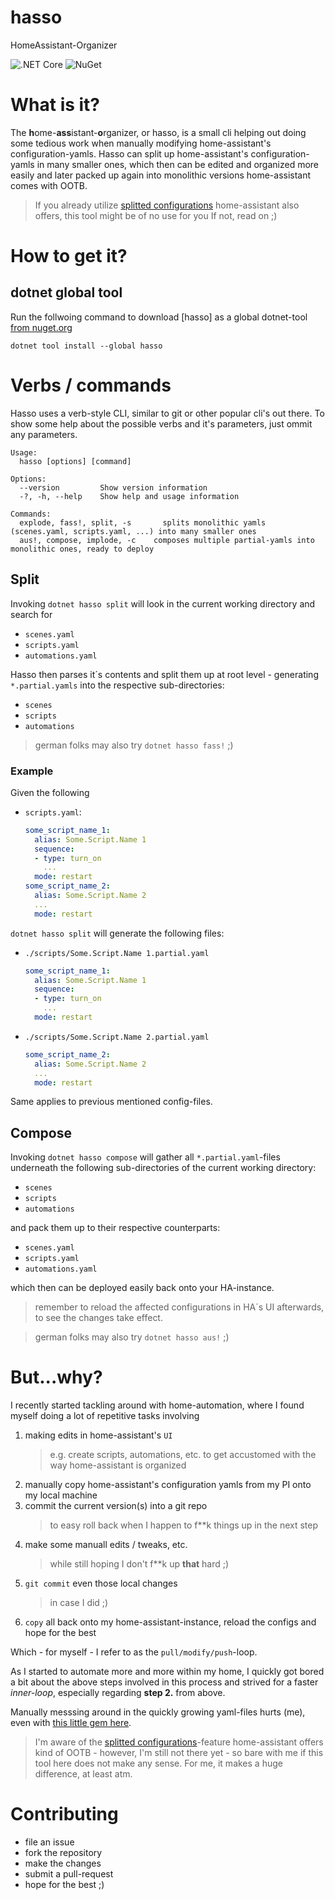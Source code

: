 # hasso
HomeAssistant-Organizer


![.NET Core](https://github.com/earloc/hasso/workflows/.NET%20Core/badge.svg) ![NuGet](https://img.shields.io/nuget/v/hasso)

# What is it?

The **h**ome-**ass**istant-**o**rganizer, or hasso, is a small cli helping out doing some tedious work when manually modifying home-assistant's configuration-yamls.
Hasso can split up home-assistant's configuration-yamls in many smaller ones, which then can be edited and organized more easily and later packed up again into monolithic versions home-assistant comes with OOTB.

> If you already utilize [splitted configurations] home-assistant also offers, this tool might be of no use for you
> If not, read on ;)

# How to get it?

## dotnet global tool
Run the follwoing command to download [hasso] as a global dotnet-tool [from nuget.org]

```
dotnet tool install --global hasso
```

# Verbs / commands

Hasso uses a verb-style CLI, similar to git or other popular cli's out there.
To show some help about the possible verbs and it's parameters, just ommit any parameters.

```
Usage:
  hasso [options] [command]

Options:
  --version         Show version information
  -?, -h, --help    Show help and usage information

Commands:
  explode, fass!, split, -s       splits monolithic yamls (scenes.yaml, scripts.yaml, ...) into many smaller ones
  aus!, compose, implode, -c    composes multiple partial-yamls into monolithic ones, ready to deploy
```

## Split

Invoking ``` dotnet hasso split ``` will look in the current working directory and search for 
- ```scenes.yaml```
- ```scripts.yaml```
- ```automations.yaml```

Hasso then parses it´s contents and split them up at root level - generating ```*.partial.yamls``` into the respective sub-directories:
- ```scenes```
- ```scripts```
- ```automations```

> german folks may also try ```dotnet hasso fass!``` ;)

### Example
Given the following 
- ```scripts.yaml```:
  ```yaml
  some_script_name_1:
    alias: Some.Script.Name 1
    sequence:
    - type: turn_on
      ...
    mode: restart
  some_script_name_2:
    alias: Some.Script.Name 2
    ...
    mode: restart
  ```
```dotnet hasso split``` will generate the following files:

- ```./scripts/Some.Script.Name 1.partial.yaml```
  ```yaml
  some_script_name_1:
    alias: Some.Script.Name 1
    sequence:
    - type: turn_on
      ...
    mode: restart
  ```
- ```./scripts/Some.Script.Name 2.partial.yaml```
  ```yaml
  some_script_name_2:
    alias: Some.Script.Name 2
    ...
    mode: restart
  ```

Same applies to previous mentioned config-files.


## Compose

Invoking ``` dotnet hasso compose ``` will gather all ```*.partial.yaml```-files underneath the following sub-directories of the current working directory:
- ```scenes```
- ```scripts```
- ```automations```

and pack them up to their respective counterparts:
- ```scenes.yaml```
- ```scripts.yaml```
- ```automations.yaml```

which then can be deployed easily back onto your HA-instance.

> remember to reload the affected configurations in HA´s UI afterwards, to see the changes take effect.

> german folks may also try ```dotnet hasso aus!``` ;)

# But...why?

I recently started tackling around with home-automation, where I found myself doing a lot of repetitive tasks involving
1. making edits in home-assistant's ```UI``` 
    > e.g. create scripts, automations, etc. to get accustomed with the way home-assistant is organized
2. manually copy home-assistant's configuration yamls from my PI onto my local machine
3. commit the current version(s) into a git repo
    > to easy roll back when I happen to f**k things up in the next step
3. make some manuall edits / tweaks, etc.
    > while still hoping I don't f**k up **that** hard ;)
4. ```git commit``` even those local changes
    > in case I did ;)
5. ```copy``` all back onto my home-assistant-instance, reload the configs and hope for the best

Which - for myself - I refer to as the ```pull/modify/push```-loop.

As I started to automate more and more within my home, I quickly got bored a bit about the above steps involved in this process and strived for a faster *inner-loop*, especially regarding **step 2.** from above.

Manually messsing around in the quickly growing yaml-files hurts (me), even with [this little gem here].

> I'm aware of the [splitted configurations]-feature home-assistant offers kind of OOTB - however, I'm still not there yet - so bare with me if this tool here does not make any sense. For me, it makes a huge difference, at least atm.

# Contributing
- file an issue
- fork the repository
- make the changes
- submit a pull-request
- hope for the best ;)
  

[from nuget.org]:(https://www.nuget.org/packages/Hasso/)
[home-assistant]:(https://www.home-assistant.io/)
[advanced scenarios offered by home-assistant itself]:(https://www.home-assistant.io/docs/configuration/splitting_configuration/)
[splitted configurations]:(https://www.home-assistant.io/docs/configuration/splitting_configuration/)
[this little gem here]:(https://marketplace.visualstudio.com/items?itemName=keesschollaart.vscode-home-assistant)